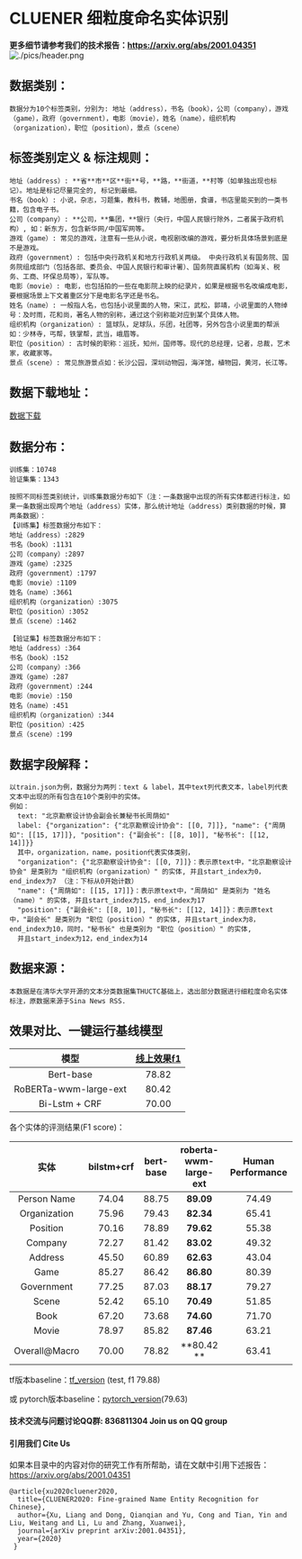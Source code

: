   # CLUENER 细粒度命名实体识别 
  
  **更多细节请参考我们的技术报告：https://arxiv.org/abs/2001.04351**
  ![./pics/header.png](https://github.com/CLUEbenchmark/CLUENER2020/blob/master/cluener.png)

  ## 数据类别：
    数据分为10个标签类别，分别为: 地址（address），书名（book），公司（company），游戏（game），政府（government），电影（movie），姓名（name），组织机构（organization），职位（position），景点（scene）

  ## 标签类别定义 & 标注规则：
    地址（address）: **省**市**区**街**号，**路，**街道，**村等（如单独出现也标记）。地址是标记尽量完全的, 标记到最细。
    书名（book）: 小说，杂志，习题集，教科书，教辅，地图册，食谱，书店里能买到的一类书籍，包含电子书。
    公司（company）: **公司，**集团，**银行（央行，中国人民银行除外，二者属于政府机构）, 如：新东方，包含新华网/中国军网等。
    游戏（game）: 常见的游戏，注意有一些从小说，电视剧改编的游戏，要分析具体场景到底是不是游戏。
    政府（government）: 包括中央行政机关和地方行政机关两级。 中央行政机关有国务院、国务院组成部门（包括各部、委员会、中国人民银行和审计署）、国务院直属机构（如海关、税务、工商、环保总局等），军队等。
    电影（movie）: 电影，也包括拍的一些在电影院上映的纪录片，如果是根据书名改编成电影，要根据场景上下文着重区分下是电影名字还是书名。
    姓名（name）: 一般指人名，也包括小说里面的人物，宋江，武松，郭靖，小说里面的人物绰号：及时雨，花和尚，著名人物的别称，通过这个别称能对应到某个具体人物。
    组织机构（organization）: 篮球队，足球队，乐团，社团等，另外包含小说里面的帮派如：少林寺，丐帮，铁掌帮，武当，峨眉等。
    职位（position）: 古时候的职称：巡抚，知州，国师等。现代的总经理，记者，总裁，艺术家，收藏家等。
    景点（scene）: 常见旅游景点如：长沙公园，深圳动物园，海洋馆，植物园，黄河，长江等。
  
  ## 数据下载地址：
  <a href='http://www.cluebenchmark.com/introduce.html'>数据下载</a>
    
  ## 数据分布：
    训练集：10748
    验证集集：1343

    按照不同标签类别统计，训练集数据分布如下（注：一条数据中出现的所有实体都进行标注，如果一条数据出现两个地址（address）实体，那么统计地址（address）类别数据的时候，算两条数据）：
    【训练集】标签数据分布如下：
    地址（address）:2829
    书名（book）:1131
    公司（company）:2897
    游戏（game）:2325
    政府（government）:1797
    电影（movie）:1109
    姓名（name）:3661
    组织机构（organization）:3075
    职位（position）:3052
    景点（scene）:1462

    【验证集】标签数据分布如下：
    地址（address）:364
    书名（book）:152
    公司（company）:366
    游戏（game）:287
    政府（government）:244
    电影（movie）:150
    姓名（name）:451
    组织机构（organization）:344
    职位（position）:425
    景点（scene）:199


  ## 数据字段解释：
    以train.json为例，数据分为两列：text & label，其中text列代表文本，label列代表文本中出现的所有包含在10个类别中的实体。
    例如：
      text: "北京勘察设计协会副会长兼秘书长周荫如"
      label: {"organization": {"北京勘察设计协会": [[0, 7]]}, "name": {"周荫如": [[15, 17]]}, "position": {"副会长": [[8, 10]], "秘书长": [[12, 14]]}}
      其中，organization，name，position代表实体类别，
      "organization": {"北京勘察设计协会": [[0, 7]]}：表示原text中，"北京勘察设计协会" 是类别为 "组织机构（organization）" 的实体, 并且start_index为0，end_index为7 （注：下标从0开始计数）
      "name": {"周荫如": [[15, 17]]}：表示原text中，"周荫如" 是类别为 "姓名（name）" 的实体, 并且start_index为15，end_index为17
      "position": {"副会长": [[8, 10]], "秘书长": [[12, 14]]}：表示原text中，"副会长" 是类别为 "职位（position）" 的实体, 并且start_index为8，end_index为10，同时，"秘书长" 也是类别为 "职位（position）" 的实体,
      并且start_index为12，end_index为14

## 数据来源：
    本数据是在清华大学开源的文本分类数据集THUCTC基础上，选出部分数据进行细粒度命名实体标注，原数据来源于Sina News RSS.

## 效果对比、一键运行基线模型

  | 模型     | <a href='https://www.cluebenchmarks.com/ner.html'>线上效果f1</a> |
|:-------------:|:-----:|
| Bert-base   |  78.82  |
| RoBERTa-wwm-large-ext | 80.42 |
| Bi-Lstm + CRF | 70.00 |

各个实体的评测结果(F1 score)：

| 实体     | bilstm+crf | bert-base | roberta-wwm-large-ext | Human Performance |
|:-------------:|:-----:|:-----:|:-----:|:-----:|
| Person Name   | 74.04 | 88.75 | **89.09** | 74.49 |
| Organization  | 75.96 | 79.43 | **82.34** | 65.41 |
| Position      | 70.16 | 78.89 | **79.62** | 55.38 |
| Company       | 72.27 | 81.42 | **83.02** | 49.32 |
| Address       | 45.50 | 60.89 | **62.63** | 43.04 |
| Game          | 85.27 | 86.42 | **86.80** | 80.39 |
| Government    | 77.25 | 87.03 | **88.17** | 79.27 |
| Scene         | 52.42 | 65.10 | **70.49** | 51.85 |
| Book          | 67.20 | 73.68 | **74.60** | 71.70 |
| Movie         | 78.97 | 85.82 | **87.46** | 63.21 |
| Overall@Macro |   70.00 | 78.82  | **80.42 ** | 63.41  |

  tf版本baseline：<a href='https://github.com/CLUEbenchmark/CLUENER2020/tree/master/tf_version'>tf_version</a>
  (test, f1 79.88) 
  
  或 pytorch版本baseline：<a href='https://github.com/CLUEbenchmark/CLUENER2020/tree/master/pytorch_version'>pytorch_version</a>(79.63) 
  

#### 技术交流与问题讨论QQ群: 836811304 Join us on QQ group


#### 引用我们 Cite Us

如果本目录中的内容对你的研究工作有所帮助，请在文献中引用下述报告：https://arxiv.org/abs/2001.04351
```
@article{xu2020cluener2020,
  title={CLUENER2020: Fine-grained Name Entity Recognition for Chinese},
  author={Xu, Liang and Dong, Qianqian and Yu, Cong and Tian, Yin and Liu, Weitang and Li, Lu and Zhang, Xuanwei},
  journal={arXiv preprint arXiv:2001.04351},
  year={2020}
 }
```
